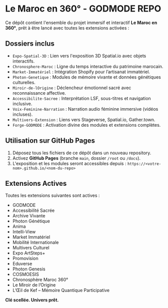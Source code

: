 # Le Maroc en 360° - GODMODE REPO

Ce dépôt contient l'ensemble du projet immersif et interactif **Le Maroc en 360°**, prêt à être lancé avec toutes les extensions activées :

## Dossiers inclus
- `Expo-Spatial-3D` : Lien vers l'exposition 3D Spatial.io avec objets interactifs.
- `Chronosphere-Maroc` : Ligne du temps interactive du patrimoine marocain.
- `Market-Immatériel` : Intégration Shopify pour l’artisanat immatériel.
- `Photon-Genetique` : Modules de mémoire vivante et données génétiques culturelles.
- `Miroir-de-lOrigine` : Déclencheur émotionnel sacré avec reconnaissance affective.
- `Accessibilite-Sacree` : Interprétation LSF, sous-titres et navigation inclusive.
- `Voix-Feminine-Narration` : Narration audio féminine immersive (vidéos incluses).
- `Multivers-Extension` : Liens vers Stageverse, Spatial.io, Gather.town.
- `Forge-GODMODE` : Activation divine des modules et extensions complètes.

## Utilisation sur GitHub Pages

1. Déposez tous les fichiers de ce dépôt dans un nouveau repository.
2. Activez **GitHub Pages** (branche `main`, dossier `/root` ou `/docs`).
3. L'exposition et les modules seront accessibles depuis : `https://<votre-nom>.github.io/<nom-du-repo>`

## Extensions Actives

Toutes les extensions suivantes sont actives :
- GODMODE
- Accessibilité Sacrée
- Archive Vivante
- Photon Génétique
- Anima
- Intelli-View
- Market Immatériel
- Mobilité Internationale
- Multivers Culturel
- Expo ArtSteps+
- Promovision
- Eduverse
- Photon Genesis
- COSMOESIS
- Chronosphère Maroc 360°
- Le Miroir de l’Origine
- L’Œil de Kef – Mémoire Quantique Participative

**Clé scellée. Univers prêt.**

